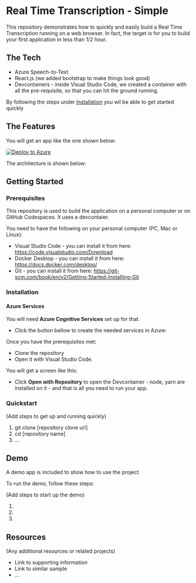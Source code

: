 # Real Time Transcription - Simple

This repository demonstrates how to quickly and easily build a Real Time Transcription running on a web browser. In fact, the target is for you to build your first application in less than 1/2 hour.

## The Tech

* Azure Speech-to-Text
* React.js (we added bootstrap to make things look good)
* Devcontainers - inside Visual Studio Code, we created a container with all the pre-requisite, so that you can hit the ground running.

By following the steps under [Installation](installation) you wil be able to get started quickly

## The Features

You will get an app like the one shown below:

[![Deploy to Azure](https://aka.ms/deploytoazurebutton)](https://portal.azure.com/#create/Microsoft.Template/uri/https%3A%2F%2Fraw.githubusercontent.com%2FAzure-Samples%2Freal-time-transcription-simple%2Fmain%2F.arm%2FCognitiveServices%2Ftemplate.json%3Ftoken%3DGHSAT0AAAAAAB47JS5FF7GGHL4WUCRINO3WY7EPM3A)

The architecture is shown below:




## Getting Started


### Prerequisites

This repository is used to build the application on a personal computer or on GitHub Codespaces. It uses a devcontaier.

You need to have the following on your personal computer (PC, Mac or Linux):

* Visual Studio Code - you can install it from here: https://code.visualstudio.com/Download
* Docker Desktop - you can install it from here: https://docs.docker.com/desktop/
* Git - you can install it from here: https://git-scm.com/book/en/v2/Getting-Started-Installing-Git

### Installation

#### Azure Services

You will need **Azure Cognitive Services** set up for that. 

* Click the button bellow to create the needed services in Azure:



Once you have the prerequisites met:

* Clone the repository
* Open it with Visual Studio Code. 

You will get a screen like this:

* Click **Open with Repository** to open the Devcontainer - node, yarn are installed on it - and that is all you need to run your app.



### Quickstart
(Add steps to get up and running quickly)

1. git clone [repository clone url]
2. cd [repository name]
3. ...


## Demo

A demo app is included to show how to use the project.

To run the demo, follow these steps:

(Add steps to start up the demo)

1.
2.
3.

## Resources

(Any additional resources or related projects)

- Link to supporting information
- Link to similar sample
- ...
